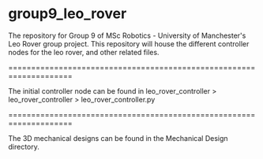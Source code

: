 # group9_leo_rover
The repository for Group 9 of MSc Robotics - University of Manchester's Leo Rover group project. This repository will house the different controller nodes for the leo rover, and other related files.

====================================================================

The initial controller node can be found in leo_rover_controller > leo_rover_controller > leo_rover_controller.py

====================================================================

The 3D mechanical designs can be found in the Mechanical Design directory.
